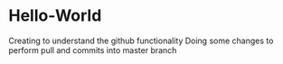 # Hello-World
Creating to understand the github functionality
Doing some changes to perform pull and commits into master branch
